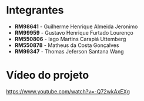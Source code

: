 # Integrantes

- **RM98641** - Guilherme Henrique Almeida Jeronimo
- **RM99959** - Gustavo Henrique Furtado Lourenço
- **RM550806** - Iago Martins Carapiá Uttemberg
- **RM550878** - Matheus da Costa Gonçalves
- **RM99347** - Thomas Jeferson Santana Wang

# Vídeo do projeto

https://www.youtube.com/watch?v=-Q72wkAxEXg
